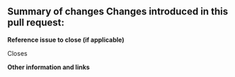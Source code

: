 **Summary of changes**
Changes introduced in this pull request:
- 



**Reference issue to close (if applicable)**
<!-- Include the issue reference this pull request is connected to -->
<!--(e.g. Closes #1)-->
Closes 


**Other information and links**
<!-- Add any other context about the pull request here. -->



<!-- Thank you 🔥 -->